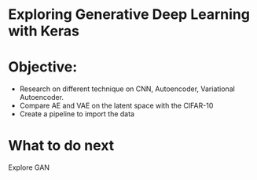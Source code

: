 # Exploring Generative Deep Learning with Keras

# Objective: 
* Research on different technique on CNN, Autoencoder, Variational Autoencoder.
* Compare AE and VAE on the latent space with the CIFAR-10
* Create a pipeline to import the data

# What to do next
Explore GAN 
